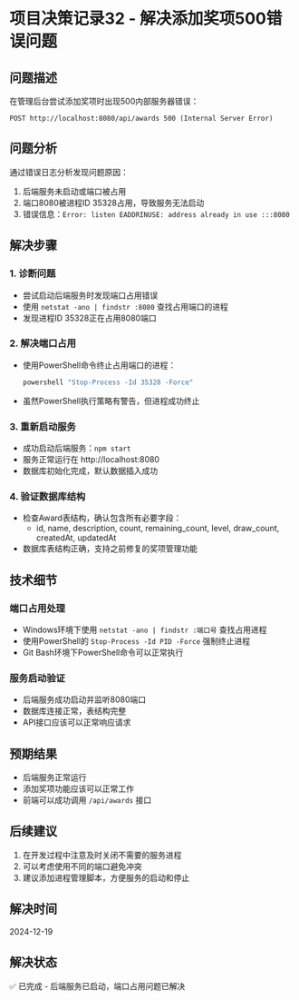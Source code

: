 # 项目决策记录32 - 解决添加奖项500错误问题

## 问题描述
在管理后台尝试添加奖项时出现500内部服务器错误：
```
POST http://localhost:8080/api/awards 500 (Internal Server Error)
```

## 问题分析
通过错误日志分析发现问题原因：
1. 后端服务未启动或端口被占用
2. 端口8080被进程ID 35328占用，导致服务无法启动
3. 错误信息：`Error: listen EADDRINUSE: address already in use :::8080`

## 解决步骤

### 1. 诊断问题
- 尝试启动后端服务时发现端口占用错误
- 使用 `netstat -ano | findstr :8080` 查找占用端口的进程
- 发现进程ID 35328正在占用8080端口

### 2. 解决端口占用
- 使用PowerShell命令终止占用端口的进程：
  ```bash
  powershell "Stop-Process -Id 35328 -Force"
  ```
- 虽然PowerShell执行策略有警告，但进程成功终止

### 3. 重新启动服务
- 成功启动后端服务：`npm start`
- 服务正常运行在 http://localhost:8080
- 数据库初始化完成，默认数据插入成功

### 4. 验证数据库结构
- 检查Award表结构，确认包含所有必要字段：
  - id, name, description, count, remaining_count, level, draw_count, createdAt, updatedAt
- 数据库表结构正确，支持之前修复的奖项管理功能

## 技术细节

### 端口占用处理
- Windows环境下使用 `netstat -ano | findstr :端口号` 查找占用进程
- 使用PowerShell的 `Stop-Process -Id PID -Force` 强制终止进程
- Git Bash环境下PowerShell命令可以正常执行

### 服务启动验证
- 后端服务成功启动并监听8080端口
- 数据库连接正常，表结构完整
- API接口应该可以正常响应请求

## 预期结果
- 后端服务正常运行
- 添加奖项功能应该可以正常工作
- 前端可以成功调用 `/api/awards` 接口

## 后续建议
1. 在开发过程中注意及时关闭不需要的服务进程
2. 可以考虑使用不同的端口避免冲突
3. 建议添加进程管理脚本，方便服务的启动和停止

## 解决时间
2024-12-19

## 解决状态
✅ 已完成 - 后端服务已启动，端口占用问题已解决